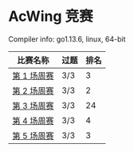 # AcWing 竞赛

Compiler info: go1.13.6, linux, 64-bit

|比赛名称|过题|排名|
|---|---|---|
|[第 1 场周赛](https://www.acwing.com/activity/content/competition/problem_list/46/)|3/3|3|
|[第 2 场周赛](https://www.acwing.com/activity/content/competition/problem_list/47/)|3/3|2|
|[第 3 场周赛](https://www.acwing.com/activity/content/competition/problem_list/49/)|3/3|24|
|[第 4 场周赛](https://www.acwing.com/activity/content/competition/problem_list/50/)|3/3|4|
|[第 5 场周赛](https://www.acwing.com/activity/content/competition/problem_list/51/)|3/3|3|

